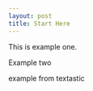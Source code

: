 ```yaml
---
layout: post
title: Start Here
---
```


This is example one.

Example two

example from textastic